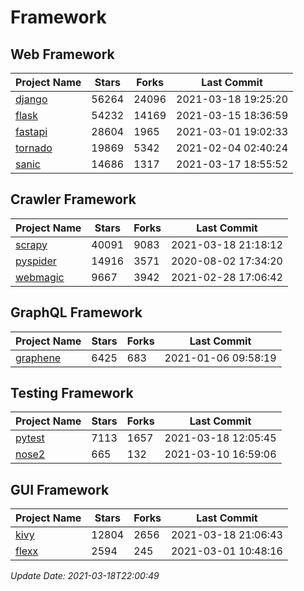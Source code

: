 # Framework

## Web Framework
| Project Name | Stars | Forks | Last Commit |
| ------------ | ----- | ----- | ----------- |
| [django](https://github.com/django/django) | 56264 | 24096 | 2021-03-18 19:25:20 |
| [flask](https://github.com/pallets/flask) | 54232 | 14169 | 2021-03-15 18:36:59 |
| [fastapi](https://github.com/tiangolo/fastapi) | 28604 | 1965 | 2021-03-01 19:02:33 |
| [tornado](https://github.com/tornadoweb/tornado) | 19869 | 5342 | 2021-02-04 02:40:24 |
| [sanic](https://github.com/sanic-org/sanic) | 14686 | 1317 | 2021-03-17 18:55:52 |

## Crawler Framework
| Project Name | Stars | Forks | Last Commit |
| ------------ | ----- | ----- | ----------- |
| [scrapy](https://github.com/scrapy/scrapy) | 40091 | 9083 | 2021-03-18 21:18:12 |
| [pyspider](https://github.com/binux/pyspider) | 14916 | 3571 | 2020-08-02 17:34:20 |
| [webmagic](https://github.com/code4craft/webmagic) | 9667 | 3942 | 2021-02-28 17:06:42 |

## GraphQL Framework
| Project Name | Stars | Forks | Last Commit |
| ------------ | ----- | ----- | ----------- |
| [graphene](https://github.com/graphql-python/graphene) | 6425 | 683 | 2021-01-06 09:58:19 |

## Testing Framework
| Project Name | Stars | Forks | Last Commit |
| ------------ | ----- | ----- | ----------- |
| [pytest](https://github.com/pytest-dev/pytest) | 7113 | 1657 | 2021-03-18 12:05:45 |
| [nose2](https://github.com/nose-devs/nose2) | 665 | 132 | 2021-03-10 16:59:06 |

## GUI Framework
| Project Name | Stars | Forks | Last Commit |
| ------------ | ----- | ----- | ----------- |
| [kivy](https://github.com/kivy/kivy) | 12804 | 2656 | 2021-03-18 21:06:43 |
| [flexx](https://github.com/flexxui/flexx) | 2594 | 245 | 2021-03-01 10:48:16 |

*Update Date: 2021-03-18T22:00:49*